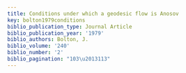 ```yaml
---
title: Conditions under which a geodesic flow is Anosov
key: bolton1979conditions
biblio_publication_type: Journal Article
biblio_publication_year: '1979'
biblio_authors: Bolton, J.
biblio_volume: '240'
biblio_number: '2'
biblio_pagination: "103\u2013113"
---
```

